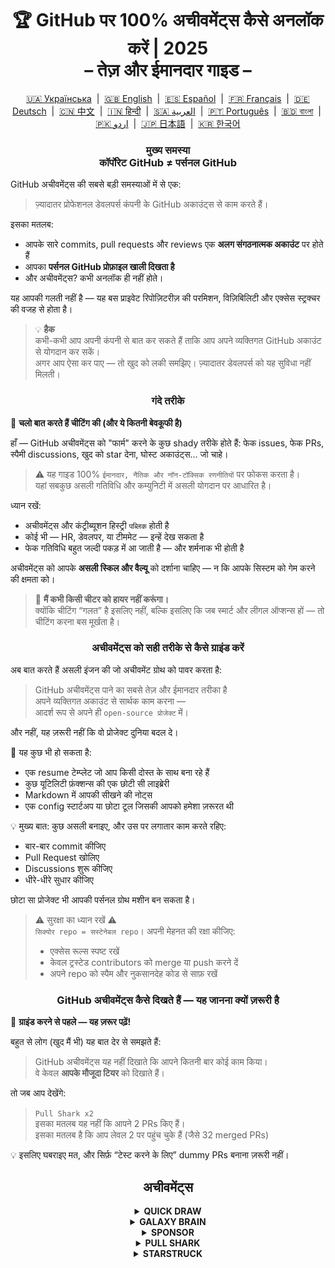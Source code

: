 <h1 align="center">
   🏆 GitHub पर 100% अचीवमेंट्स कैसे अनलॉक करें | 2025<br/>
   – तेज़ और ईमानदार गाइड –
</h1>

<div align="center">
  <a href="README_UA.md">🇺🇦 Українська</a> &nbsp;|&nbsp;
  <a href="../README.md">🇬🇧 English</a> &nbsp;|&nbsp;
  <a href="README_ES.md">🇪🇸 Español</a> &nbsp;|&nbsp;
  <a href="README_FR.md">🇫🇷 Français</a> &nbsp;|&nbsp;
  <a href="README_DE.md">🇩🇪 Deutsch</a> &nbsp;|&nbsp;
  <a href="README_ZH.md">🇨🇳 中文</a> &nbsp;|&nbsp;
  <a href="README_HI.md">🇮🇳 हिन्दी</a> &nbsp;|&nbsp;
  <a href="README_AR.md">🇸🇦 العربية</a> &nbsp;|&nbsp;
  <a href="README_PT.md">🇵🇹 Português</a> &nbsp;|&nbsp;
  <a href="README_BN.md">🇧🇩 বাংলা</a> &nbsp;|&nbsp;
  <a href="README_UR.md">🇵🇰 اردو</a> &nbsp;|&nbsp;
  <a href="README_JA.md">🇯🇵 日本語</a> &nbsp;|&nbsp;
  <a href="README_KO.md">🇰🇷 한국어</a>
</div>

<h3 align="center">
   मुख्य समस्या<br/>
   कॉर्पोरेट GitHub ≠ पर्सनल GitHub
</h3>

GitHub अचीवमेंट्स की सबसे बड़ी समस्याओं में से एक:

> ज़्यादातर प्रोफेशनल डेवलपर्स कंपनी के GitHub अकाउंट्स से काम करते हैं।

इसका मतलब:
- आपके सारे commits, pull requests और reviews एक **अलग संगठनात्मक अकाउंट** पर होते हैं
- आपका **पर्सनल GitHub प्रोफ़ाइल खाली दिखता है**
- और अचीवमेंट्स? कभी अनलॉक ही नहीं होते।

यह आपकी गलती नहीं है — यह बस प्राइवेट रिपोज़िटरीज़ की परमिशन, विज़िबिलिटी और एक्सेस स्ट्रक्चर की वजह से होता है।

> 💡 **हैक**  
> कभी-कभी आप अपनी कंपनी से बात कर सकते हैं ताकि आप अपने व्यक्तिगत GitHub अकाउंट से योगदान कर सकें।  
> अगर आप ऐसा कर पाए — तो खुद को लकी समझिए। ज़्यादातर डेवलपर्स को यह सुविधा नहीं मिलती।

<h3 align="center">गंदे तरीके</h3>

🚫 <b>चलो बात करते हैं चीटिंग की (और ये कितनी बेवकूफी है)</b>

हाँ — GitHub अचीवमेंट्स को "फार्म" करने के कुछ shady तरीके होते हैं: फेक issues, फेक PRs, स्पैमी discussions, खुद को star देना, घोस्ट अकाउंट्स… जो चाहे।

> ⚠️ यह गाइड 100% <code>ईमानदार, नैतिक और नॉन-टॉक्सिक रणनीतियों</code> पर फोकस करता है।  
> यहां सबकुछ असली गतिविधि और कम्युनिटी में असली योगदान पर आधारित है।

ध्यान रखें:
- अचीवमेंट्स और कंट्रीब्यूशन हिस्ट्री <code>पब्लिक</code> होती है
- कोई भी — HR, डेवलपर, या टीममेट — इन्हें देख सकता है
- फेक गतिविधि बहुत जल्दी पकड़ में आ जाती है — और शर्मनाक भी होती है

अचीवमेंट्स को आपके <strong>असली स्किल और वैल्यू</strong> को दर्शाना चाहिए — न कि आपके सिस्टम को गेम करने की क्षमता को।

> 💬 <strong>मैं कभी किसी चीटर को हायर नहीं करूंगा।</strong><br>
> क्योंकि चीटिंग “गलत” है इसलिए नहीं, बल्कि इसलिए कि जब स्मार्ट और लीगल ऑप्शन्स हों — तो चीटिंग करना बस मूर्खता है।

<h3 align="center">अचीवमेंट्स को सही तरीके से कैसे ग्राइंड करें</h3>

अब बात करते हैं असली इंजन की जो अचीवमेंट ग्रोथ को पावर करता है:

> GitHub अचीवमेंट्स पाने का सबसे तेज़ और ईमानदार तरीका है  
> अपने व्यक्तिगत अकाउंट से सार्थक काम करना —  
> आदर्श रूप से अपने ही <code>open-source प्रोजेक्ट</code> में।

और नहीं, यह ज़रूरी नहीं कि वो प्रोजेक्ट दुनिया बदल दे।

🎯 यह कुछ भी हो सकता है:
- एक resume टेम्प्लेट जो आप किसी दोस्त के साथ बना रहे हैं
- कुछ यूटिलिटी फ़ंक्शन्स की एक छोटी सी लाइब्रेरी
- Markdown में आपकी सीखने की नोट्स
- एक config स्टार्टअप या छोटा टूल जिसकी आपको हमेशा ज़रूरत थी

💡 मुख्य बात: कुछ असली बनाइए, और उस पर लगातार काम करते रहिए:
* बार-बार commit कीजिए
* Pull Request खोलिए
* Discussions शुरू कीजिए
* धीरे-धीरे सुधार कीजिए

छोटा सा प्रोजेक्ट भी आपकी पर्सनल ग्रोथ मशीन बन सकता है।

> ⚠️ सुरक्षा का ध्यान रखें ⚠️  
> <code>सिक्योर repo = सस्टेनेबल repo</code>। अपनी मेहनत की रक्षा कीजिए:
> * एक्सेस रूल्स स्पष्ट रखें
> * केवल ट्रस्टेड contributors को merge या push करने दें
> * अपने repo को स्पैम और नुकसानदेह कोड से साफ़ रखें

<h3 align="center">GitHub अचीवमेंट्स कैसे दिखते हैं — यह जानना क्यों ज़रूरी है</h3>

🧠 <b>ग्राइंड करने से पहले — यह ज़रूर पढ़ें!</b>

बहुत से लोग (खुद मैं भी) यह बात देर से समझते हैं:

> GitHub अचीवमेंट्स यह नहीं दिखाते कि आपने कितनी बार कोई काम किया।  
> वे केवल <strong>आपके मौजूदा टियर</strong> को दिखाते हैं।

तो जब आप देखेंगे:

> <code>Pull Shark x2</code>  
> इसका मतलब यह नहीं कि आपने 2 PRs किए हैं।  
> इसका मतलब है कि आप लेवल 2 पर पहुंच चुके हैं (जैसे 32 merged PRs)

💡 इसलिए घबराइए मत, और सिर्फ़ “टेस्ट करने के लिए” dummy PRs बनाना ज़रूरी नहीं।

<h2 align="center">अचीवमेंट्स</h2>

<details>
    <summary align="center"><b>QUICK DRAW</b></summary>
<blockquote>Issue या PR बनाने के 5 मिनट के भीतर उसे बंद कर दें।</blockquote>
<div align="center">
    <img src="badges/quick-draw.png" alt="QuickDraw" width="140">
</div>

सच कहें तो — यह अचीवमेंट एक मेम जैसा है, कोई मील का पत्थर नहीं 😅  
इसे पाना इतना आसान है कि गिनती में भी नहीं आता… लेकिन फिर भी, यह आपके प्रोफाइल पर एक बैज है!

<ol>
    <li>एक Pull Request बनाएं</li>
    <li>उसे तुरंत बंद कर दें</li>
</ol>

<blockquote>
   <b>⚠️ नकली PR बनाने की ज़रूरत नहीं है। ⚠️</b><br/>
   अपने सामान्य काम के दौरान कोई असली PR बंद करके दोबारा खोल दें — वह भी गिना जाएगा।
</blockquote>
</details>

<details>
    <summary align="center"><b>GALAXY BRAIN</b></summary>
<blockquote>GitHub Discussion में आपकी उत्तर को "स्वीकृत उत्तर" के रूप में चिन्हित किया जाए।</blockquote>
<div align="center">
    <img src="badges/galaxy-brain.png" alt="Galaxy Brain">
</div>

Galaxy Brain उन लोगों को मिलता है जो Discussions में <strong>वास्तव में मददगार उत्तर</strong> देते हैं।  
यदि Topic Starter (मूल पोस्ट करने वाला) आपकी प्रतिक्रिया को "स्वीकृत उत्तर" बना देता है — तो यह बैज आपका है।

आप इस अचीवमेंट को अपने खुद के open-source प्रोजेक्ट में भी आसानी से हासिल कर सकते हैं।  
यह केवल वैध नहीं है — यह वास्तव में टीम के लिए एक <strong>उपयोगी अभ्यास</strong> भी है।

आप सीखेंगे कि कैसे:
<ul>
    <li>बातचीत को संरचित और आसानी से खोजने योग्य रखा जाए</li>
    <li>महत्वपूर्ण निर्णयों का एक स्पष्ट स्रोत रिकॉर्ड किया जाए</li>
    <li>अपनी पूरी टीम को जागरूक और सिंक में रखा जाए</li>
</ul>

🚀 ह्यूस्टन, हमारे पास एक समस्या है! 🚀  
भले ही आपका उत्तर सही हो और समस्या हल करता हो —  
लोग अक्सर उसे "स्वीकृत उत्तर" नहीं बनाते।  
रिमाइंडर भेजना भी बेकार हो सकता है — आपको बस नजरअंदाज़ कर दिया जाएगा।

तो अजनबियों पर निर्भर रहने की बजाय, यह आज़माएं:
> **नियंत्रित माहौल** में Galaxy Brain को ग्राइंड करें:
* दोस्तों या सहयोगियों के साथ टीम बनाएं
* उनके असली सवालों के जवाब दें
* अगर आपका उत्तर सहायक रहा हो — उन्हें कहें कि उसे "स्वीकृत" चिह्नित करें

`🧩 रणनीति 1: अपने दोस्त की समस्या हल करें`

<ol>
    <li>अपने टेक स्टैक से संबंधित पब्लिक रिपॉज़िटरी खोजें</li>
    <li>देखें कि क्या वहां Discussions चालू हैं</li>
    <li>अगर आपका दोस्त या सहयोगी कोई प्रश्न पूछे — और आपको जवाब पता है — तो उसकी मदद करें</li>
    <li>इसके बाद:
         <ul>
            <li>उसे कहें कि आपने जो टेक्स्ट दिया है, उसके आधार पर Discussion शुरू करें</li>
            <li>आप वही उत्तर Discussion में पोस्ट करें</li>
            <li>उससे कहें कि उस उत्तर को "स्वीकृत उत्तर" के रूप में मार्क कर दे</li>
         </ul>
    </li>
</ol>

✅ यह रणनीति ईमानदार है, उपयोगी है, और समुदाय के लिए स्थायी ज्ञान स्रोत बनाती है।

`🛠️ रणनीति 2: अपनी खुद की रिपॉज़िटरी में Discussions का इस्तेमाल करें`

यदि आप एक open-source प्रोजेक्ट का रखरखाव करते हैं, तो <code>महत्वपूर्ण बातचीत GitHub Discussions में ले आएं</code>।

1. रिपॉज़िटरी सेटिंग्स में Discussions को Enable करें
2. जब भी कोई निर्णय या फीचर पर बहस हो — एक पब्लिक थ्रेड शुरू करें
3. स्पष्ट, निर्माणात्मक उत्तर साझा करें जो निर्णय लेने में मदद करें
4. अगर किसी और ने टॉपिक शुरू किया है — वह आपकी प्रतिक्रिया को स्वीकृत उत्तर बना सकता है

✅ यह रणनीति:
- निर्णयों का पारदर्शी इतिहास बनाती है
- नेतृत्व और पहल दिखाती है
- टीम को एक दिशा में रखती है
- और हां — यह आपको बैज भी दिलाती है
</details>

<details>
    <summary align="center"><b>SPONSOR</b></summary>
<blockquote>🐺 अपने विचर को एक सिक्का उछालो</blockquote>
<div align="center">
    <img src="badges/sponsor.png" alt="Sponsor" width="140">
</div>

GitHub Sponsors के माध्यम से किसी open-source डेवेलपर या प्रोजेक्ट को आर्थिक रूप से समर्थन दें।

<div align="center">
   <br/>
   इस बैज को पाने के लिए, बस किसी भी open-source पहल को डोनेट करें।<br/>
   हो सकता है वो कोई टूल हो जिसे आप हर दिन इस्तेमाल करते हैं।<br/>
   या कोई ऐसा रेपो जिसने आपका पूरा वीकेंड बचा लिया था।<br/>
   या कोई डेवेलपर जिसे आप सच में सम्मान करते हैं।<br/>
   <br/>
</div>

💡 एक छोटी सी डोनेशन भी बहुत मायने रखती है। यह प्रशंसा, सम्मान और ओपन-सोर्स भावना को ज़िंदा रखती है।

> ❤️ अगर यह गाइड आपके काम आया हो — तो इस रिपॉज़िटरी को `स्पॉन्सर` करने पर विचार करें।  
> यह "थैंक यू" कहने का सबसे अच्छा तरीका है।
</details>

<details>
    <summary align="center"><b>PULL SHARK</b></summary>
<blockquote>आपका Pull Request किसी और द्वारा merge किया जाए।</blockquote>
<div align="center">
    <img src="badges/pull-shark.png" alt="Pull Shark">
</div>

शुरुआत करने का सबसे आसान तरीका है — अपने खुद के open-source प्रोजेक्ट पर काम करना।  
बस कुछ असली, उपयोगी Pull Requests बनाएं और अपने सहयोगियों से उन्हें review और merge करने को कहें।

⭐ यह GitHub का सबसे **स्किल-बूस्टिंग अचीवमेंट** है — यह आपको साफ़, टेस्टेबल और रिव्यू-फ्रेंडली कोड लिखने के लिए प्रेरित करता है।

> 💡 **हैक 0: छोटे, atomic PR बनाएं**  
कई शुरुआती डेवलपर्स एक ही बड़े PR में सब कुछ ठूंसने की गलती करते हैं।  
Pull Shark को सही से कमाना है (और एक बेहतर डेवेलपर बनना है), तो आपको छोटे, सीमित और फोकस्ड PR लिखना सीखना होगा।  
मतलब: <code>स्पष्ट, पठनीय, आसानी से टेस्ट करने योग्य और रिव्यू के लिए आसान</code>  
यह सिर्फ बैज के लिए नहीं है — <strong>यही प्रोफेशनल डेवलपर्स का तरीका है</strong>।

> 🤝 **हैक 1: "Pair Extraordinaire" भी साथ में कमाएं**  
> अपने किसी सहयोगी के साथ पेयर करें। साथ में कोड करें, फीडबैक लें, PR रिव्यू करें।  
> फिर <code>Co-authored-by:</code> टैग का उपयोग करके उस साझा प्रयास को दर्शाएं।  
> आप दोनों एक साथ दो अचीवमेंट्स में प्रगति करेंगे — स्मार्ट मूव!

> 🎯 **हैक 2: YOLOs बांटें**  
> अगर आपने एक छोटा, सुरक्षित PR बनाया है — अपने टीममेट को उसे <em>बिना रिव्यू के</em> merge करने दें ताकि वो YOLO अचीवमेंट कमा सके।  
> आप वैल्यू दे रहे हैं — उन्हें अचीवमेंट मिलता है। <code>win-win!</code>
</details>

<details>
    <summary align="center"><b>STARSTRUCK</b></summary>
<blockquote>ऐसा रेपो बनाएं जिसे बहुत सारे स्टार्स मिलें।</blockquote>
<div align="center">
    <img src="badges/starstruck.png" alt="Starstruck">
</div>

यह GitHub पर सबसे कठिन और सबसे अधिक सम्मानित अचीवमेंट्स में से एक है।  
यह आपके कम्युनिटी पर प्रभाव को दर्शाता है और इसे रूटीन काम से हासिल नहीं किया जा सकता।  
रिक्रूटर्स और डेवेलपर्स इसे गंभीरता से लेते हैं।

इसे अनलॉक करने का कोई शॉर्टकट नहीं है —  
एक असली समस्या पहचानिए जो कम्युनिटी में मौजूद है… और उसे हल कीजिए। बस!

🎯 मैं दो वास्तविक रास्ते देखता हूँ:

<ol>
    <li><strong>कोई सॉफ्टवेयर प्रोडक्ट बनाइए</strong><br>
        ईमानदारी से कहें — इसके लिए ज़बरदस्त स्किल और अनुभव की ज़रूरत होती है।  
        शायद यह आपके पहले रेपो के लिए नहीं है।
    </li>
    <li><strong>ऐसा रेपो बनाएं जो resources के ज़रिए असली वैल्यू दे</strong><br>
        उदाहरण: अच्छी तरह लिखा हुआ गाइड, उपयोगी config starter, एक छोटा CLI टूल या curated टूल्स की सूची (awesome list)।
    </li>
</ol>

<blockquote><strong>⭐ "Star" बटन दबाओ, दोस्त! ⭐</strong><br>
यह रेपो एक ऐसा उदाहरण है जो कम्युनिटी के भले के लिए बनाया गया है।  
अगर यह गाइड आपके काम आया — एक स्टार ज़रूर छोड़ें 🫡
</blockquote>

---

### 🧠 कैसे पाएं एक "Star" लायक आइडिया?

दर्द को पहचानिए। समस्याओं पर ध्यान दीजिए। यह जगहें देखें:

1. **Google Autocomplete** — देखिए लोग क्या सर्च कर रहे हैं:  
   `"github how to..."`, `"vite storybook setup..."` आदि।

2. **अपने पसंदीदा फ्रेमवर्क्स के Issues और Discussions**  
   कोई सवाल पूछा गया है और उसे बहुत सारे 👍 मिले हैं — तो यह एक असली ज़रूरत है।

3. **नाराज़गी को सुनें** — जब भी आप या कोई और कहे:  
   *“ये चीज़ परेशान कर रही है!”* या *“काश ऐसा कुछ होता…”* — वही एक संकेत है।

इसके बाद काम सरल है: **एक समाधान दीजिए**।  
उसे एक साफ-सुथरे रेपो में रखें, अच्छा README लिखिए — और शेयर कीजिए।

</details>
